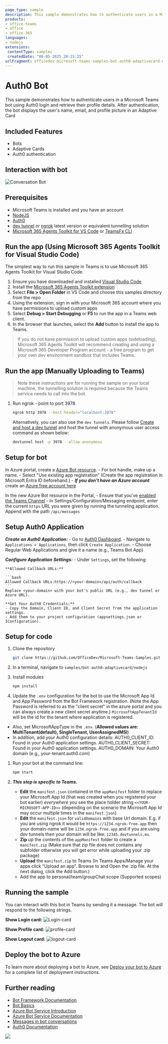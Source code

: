 ```yaml
---
page_type: sample
description: This sample demonstrates how to authenticate users in a Microsoft Teams bot using Auth0 login and retrieve their profile details.
products:
- office-teams
- office
- office-365
languages:
- nodejs
extensions:
 contentType: samples
 createdDate: "08-05-2025 20:15:25"
urlFragment: officedev-microsoft-teams-samples-bot-auth0-adaptivecard-nodejs
---
```


# Auth0 Bot

This sample demonstrates how to authenticate users in a Microsoft Teams bot using Auth0 login and retrieve their profile details. After authentication, the bot displays the user's name, email, and profile picture in an Adaptive Card

## Included Features
* Bots
* Adaptive Cards
* Auth0 authentication

## Interaction with bot
![Conversation Bot](Images/bot-auth.gif)

## Prerequisites

- Microsoft Teams is installed and you have an account
- [NodeJS](https://nodejs.org/en/)
- [Auth0](https://auth0.com)
- [dev tunnel](https://learn.microsoft.com/en-us/azure/developer/dev-tunnels/get-started?tabs=windows) or [ngrok](https://ngrok.com/) latest version or equivalent tunnelling solution
- [Microsoft 365 Agents Toolkit for VS Code](https://marketplace.visualstudio.com/items?itemName=TeamsDevApp.ms-teams-vscode-extension) or [TeamsFx CLI](https://learn.microsoft.com/microsoftteams/platform/toolkit/teamsfx-cli?pivots=version-one)

## Run the app (Using Microsoft 365 Agents Toolkit for Visual Studio Code)

The simplest way to run this sample in Teams is to use Microsoft 365 Agents Toolkit for Visual Studio Code.

1. Ensure you have downloaded and installed [Visual Studio Code](https://code.visualstudio.com/docs/setup/setup-overview)
1. Install the [Microsoft 365 Agents Toolkit extension](https://marketplace.visualstudio.com/items?itemName=TeamsDevApp.ms-teams-vscode-extension)
1. Select **File > Open Folder** in VS Code and choose this samples directory from the repo
1. Using the extension, sign in with your Microsoft 365 account where you have permissions to upload custom apps
1. Select **Debug > Start Debugging** or **F5** to run the app in a Teams web client.
1. In the browser that launches, select the **Add** button to install the app to Teams.

> If you do not have permission to upload custom apps (sideloading), Microsoft 365 Agents Toolkit will recommend creating and using a Microsoft 365 Developer Program account - a free program to get your own dev environment sandbox that includes Teams.

## Run the app (Manually Uploading to Teams)

> Note these instructions are for running the sample on your local machine, the tunnelling solution is required because
the Teams service needs to call into the bot.

1) Run ngrok - point to port 3978

   ```bash
   ngrok http 3978 --host-header="localhost:3978"
   ```  

   Alternatively, you can also use the `dev tunnels`. Please follow [Create and host a dev tunnel](https://learn.microsoft.com/en-us/azure/developer/dev-tunnels/get-started?tabs=windows) and host the tunnel with anonymous user access command as shown below:

   ```bash
   devtunnel host -p 3978 --allow-anonymous
   ```

## Setup for bot
In Azure portal, create a [Azure Bot resource](https://docs.microsoft.com/azure/bot-service/bot-service-quickstart-registration).
    - For bot handle, make up a name.
    - Select "Use existing app registration" (Create the app registration in Microsoft Entra ID beforehand.)
    - __*If you don't have an Azure account*__ create an [Azure free account here](https://azure.microsoft.com/free/)
    
   In the new Azure Bot resource in the Portal, 
    - Ensure that you've [enabled the Teams Channel](https://learn.microsoft.com/azure/bot-service/channel-connect-teams?view=azure-bot-service-4.0)
    - In Settings/Configuration/Messaging endpoint, enter the current `https` URL you were given by running the tunneling application. Append with the path `/api/messages`

## Setup Auth0 Application
__*Create an Auth0 Application:*__
    - Go to [Auth0 Dashboard](https://manage.auth0.com/).
    - Navigate to `Applications > Applications`, then click `Create Application`.
    - Choose Regular Web Applications and give it a name (e.g., Teams Bot App)

__*Configure Application Settings:*__
    - Under `Settings`, set the following:
    
    **Allowed Callback URLs:**

    ```bash
    Allowed Callback URLs:https://<your-domain>/api/auth/callback
    ```
    Replace <your-domain> with your bot's public URL (e.g., dev tunnel or Azure URL).
    
    **Get Your Auth0 Credentials:**
    - Copy the Domain, Client ID, and Client Secret from the application settings.
    - Add them to your project configuration (appsettings.json or IConfiguration).


## Setup for code
1) Clone the repository

    ```bash
    git clone https://github.com/OfficeDev/Microsoft-Teams-Samples.git
    ```

1) In a terminal, navigate to `samples/bot-auth0-adaptivecard/nodejs`

1) Install modules

    ```bash
    npm install
    ```

1) Update the `.env` configuration for the bot to use the Microsoft App Id and App Password from the Bot Framework registration. (Note the App Password is referred to as the "client secret" in the azure portal and you can always create a new client secret anytime.) `MicrosoftAppTenantId` will be the id for the tenant where application is registered.
 - Also, set MicrosoftAppType in the `.env`. (**Allowed values are: MultiTenant(default), SingleTenant, UserAssignedMSI**)
 - In addition, add your Auth0 configuration details:
   AUTH0_CLIENT_ID: Found in your Auth0 application settings.
   AUTH0_CLIENT_SECRET: Found in your Auth0 application settings.
   AUTH0_DOMAIN: Your Auth0 domain (e.g., your-tenant.auth0.com)

1) Run your bot at the command line:

    ```bash
    npm start
    ```

1) __*This step is specific to Teams.*__
    - **Edit** the `manifest.json` contained in the  `appManifest` folder to replace your Microsoft App Id (that was created when you registered your bot earlier) *everywhere* you see the place holder string `<<YOUR-MICROSOFT-APP-ID>>` (depending on the scenario the Microsoft App Id may occur multiple times in the `manifest.json`)
    - **Edit** the `manifest.json` for `validDomains` with base Url domain. E.g. if you are using ngrok it would be `https://1234.ngrok-free.app` then your domain-name will be `1234.ngrok-free.app` and if you are using dev tunnels then your domain will be like: `12345.devtunnels.ms`.
    - **Zip** up the contents of the `appManifest` folder to create a `manifest.zip` (Make sure that zip file does not contains any subfolder otherwise you will get error while uploading your .zip package)
    - **Upload** the `manifest.zip` to Teams (In Teams Apps/Manage your apps click "Upload an app". Browse to and Open the .zip file. At the next dialog, click the Add button.)
    - Add the app to personal/team/groupChat scope (Supported scopes)

## Running the sample

You can interact with this bot in Teams by sending it a message. The bot will respond to the following strings.

   **Show Login card:**
  ![Login-card ](Images/Login-card.png)

   **Show Profile card:**
  ![profile-card](Images/profile-card.png)

  **Show Logout card:**
  ![logout-card](Images/logout-card.png)

## Deploy the bot to Azure

To learn more about deploying a bot to Azure, see [Deploy your bot to Azure](https://aka.ms/azuredeployment) for a complete list of deployment instructions.

## Further reading

- [Bot Framework Documentation](https://docs.botframework.com)
- [Bot Basics](https://docs.microsoft.com/azure/bot-service/bot-builder-basics?view=azure-bot-service-4.0)
- [Azure Bot Service Introduction](https://docs.microsoft.com/azure/bot-service/bot-service-overview-introduction?view=azure-bot-service-4.0)
- [Azure Bot Service Documentation](https://docs.microsoft.com/azure/bot-service/?view=azure-bot-service-4.0)
- [Messages in bot conversations](https://learn.microsoft.com/microsoftteams/platform/bots/how-to/conversations/conversation-messages?tabs=dotnet)
- [Auth0 Documentation](https://auth0.com/docs)

<img src="https://pnptelemetry.azurewebsites.net/microsoft-teams-samples/samples/bot-auth0-adaptivecard-nodejs" />
